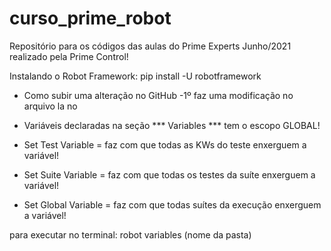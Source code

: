 # curso_prime_robot
Repositório para os códigos das aulas do Prime Experts Junho/2021 realizado pela Prime Control!

Instalando o Robot Framework: pip install -U robotframework

- Como subir uma alteração no GitHub
    -1º faz uma modificação no arquivo la no 


- Variáveis declaradas na seção *** Variables *** tem o escopo GLOBAL!    
- Set Test Variable = faz com que todas as KWs do teste enxerguem a variável!
- Set Suite Variable = faz com que todas os testes da suíte enxerguem a variável!
- Set Global Variable = faz com que todas suítes da execução enxerguem a variável!


para executar no terminal: robot variables (nome da pasta)